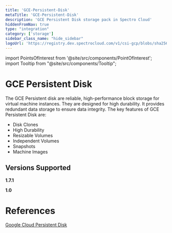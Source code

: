 ```yaml
---
title: 'GCE-Persistent-Disk'
metaTitle: 'GCE-Persistent-Disk'
description: 'GCE Persistent Disk storage pack in Spectro Cloud'
hiddenFromNav: true
type: "integration"
category: ['storage']
sidebar_class_name: "hide_sidebar"
logoUrl: 'https://registry.dev.spectrocloud.com/v1/csi-gcp/blobs/sha256:af4cf7923e75f0ca1fe109f423ff0551855019edfc1d8772653cede454ef87ea?type=image/png'
---
```





import PointsOfInterest from '@site/src/components/PointOfInterest';
import Tooltip from "@site/src/components/Tooltip";


# GCE Persistent Disk

The GCE Persistent disk are reliable, high-performance block storage for virtual machine instances. They are designed for high durability. It provides redundant data storage to ensure data integrity. The key features of GCE Persistent Disk are:

* Disk Clones
* High Durability
* Resizable Volumes
* Independent Volumes
* Snapshots
* Machine Images


## Versions Supported

<Tabs>

<TabItem value="1.7.x" label="1.7.x">

**1.7.1**

</TabItem>

<TabItem value="1.0.x" label="1.0.x">

**1.0**

</TabItem>


</Tabs>

# References

[Google Cloud Persistent Disk](https://cloud.google.com/persistent-disk#section-7)
